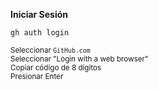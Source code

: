 **Iniciar Sesión**

```
gh auth login
```

<small class="fragment">Seleccionar `GitHub.com`</small><br/>
<small class="fragment">Seleccionar "Login with a web browser"</small><br/>
<small class="fragment">Copiar código de 8 dígitos</small><br/>
<small class="fragment">Presionar Enter</small>
